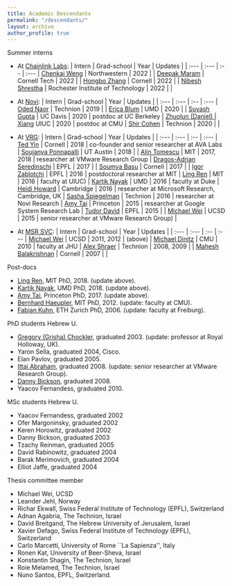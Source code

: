 ```yaml
---
title: Academic Descendants
permalink: "/descendants/"
layout: archive
author_profile: true
---
```


Summer interns
-   At [Chainlink Labs](http://chainlinklabs.com):
| Intern |  Grad-school | Year | Updates |
| :--- | :--- | :-- | :--- |
[Chenkai Weng](https://www.linkedin.com/in/chenkai-weng/) | Northwestern | 2022 | |
[Deepak Maram](https://www.linkedin.com/in/deepakmaram/) | Cornell Tech | 2022 | |
[Hongbo Zhang](https://www.linkedin.com/in/hongbozhang/) | Cornell | 2022 | |
[Nibesh Shrestha](https://www.linkedin.com/in/nibesh-shrestha-73485380/) | Rochester Institute of Technology | 2022 | |

-   At [Novi](http://novi.com):
| Intern |  Grad-school | Year | Updates |
| :--- | :--- | :-- | :--- |
[Oded Naor](https://www.linkedin.com/in/oded-naor/?originalSubdomain=il) | Technion | 2019 | |
[Erica Blum](http://www.cs.umd.edu/~erblum/) | UMD | 2020 | |
[Suyash Gupta](https://gupta-suyash.github.io/) | UC Davis | 2020 | postdoc at UC Berkeley |
[Zhuolun (Daniel) | Xiang](https://sites.google.com/site/danielxiangzl/) UIUC | 2020 | postdoc at CMU |
[Shir Cohen](https://www.linkedin.com/in/shir-cohen/?originalSubdomain=il) | Technion | 2020 | |

-   At [VRG](http://research.vmware.com):
| Intern |  Grad-school | Year | Updates |
| :--- | :--- | :-- | :--- |
[Ted Yin](https://www.cs.cornell.edu/~tedyin/) | Cornell | 2018  | co-founder and senior researcher at AVA Labs | 
[Soujanya Ponnapalli](https://www.linkedin.com/in/soujanya-ponnapalli-553275107/) | UT Austin | 2018 | |
[Alin Tomescu](http://people.csail.mit.edu/alinush/) | MIT | 2017, 2018 | researcher at VMware Research Group |
[Dragos-Adrian Seredinschi](https://people.epfl.ch/dragos-adrian.seredinschi) | EPFL | 2017 | |
[Soumya Basu](http://www.soumyabasu.com/) | Cornell | 2017 | |
[Igor Zablotchi](https://www.linkedin.com/in/zablo) | EPFL | 2016  | postdoctoral researcher at MIT |
[Ling Ren](http://people.csail.mit.edu/renling/) | MIT | 2016 | faculty at UIUC) |
[Kartik Nayak](https://www.cs.umd.edu/~kartik/) | UMD | 2016 |  faculty at Duke  | 
[Heidi Howard](http://hh360.user.srcf.net/blog/) | Cambridge | 2016 |  researcher at Microsoft Research, Cambridge, UK |
[Sasha Spiegelman](https://alexanderspiegelman.github.io/) | Technion | 2016 | researcher at Novi Research |
[Amy Tai](http://www.cs.princeton.edu/~amytai/) | Princeton | 2015 | researcher at Google System Research Lab |
[Tudor David](https://people.epfl.ch/tudor.david) | EPFL | 2015 | |
[Michael Wei](http://cseweb.ucsd.edu/~m3wei/) | UCSD | 2015 | senior researcher at VMware Research Group) |

-   At [MSR SVC](http://msrsvc.org/):
| Intern |  Grad-school | Year | Updates |
| :--- | :--- | :-- | :--- |
[Michael Wei](http://cseweb.ucsd.edu/~m3wei/) | UCSD | 2011, 2012 | (above)  |
[Michael Dinitz](http://www.cs.jhu.edu/~mdinitz/) | CMU | 2010 | faculty at JHU |
[Alex Shraer](http://www.cs.technion.ac.il/~shralex/) | Technion | 2008, 2009 | |
[Mahesh Balakrishnan](http://www.cs.yale.edu/homes/mahesh/) | Cornell | 2007 | |

Post-docs

-   [Ling Ren](https://sites.google.com/view/renling), MIT PhD, 2018. (update above).
-   [Kartik Nayak](https://users.cs.duke.edu/~kartik/), UMD PhD, 2018. (update above).
-   [Amy Tai](https://amytai.github.io/), Princeton PhD, 2017. (update above).
-   [Bernhard Haeupler](http://www.cs.cmu.edu/~haeupler/), MIT PhD, 2012. (update: faculty at CMU). 
-   [Fabian Kuhn](http://ac.informatik.uni-freiburg.de/kuhn/), ETH Zurich PhD, 2006. (update: faculty at Freiburg). 

PhD students Hebrew U.

-   [Gregory (Grisha) Chockler](https://pure.royalholloway.ac.uk/portal/en/persons/gregory-chockler%28bc850403-f033-4dbe-978f-094e06b3068a%29.html), graduated 2003. (update: professor at Royal Holloway, UK).
-   Yaron Sella, graduated 2004, Cisco.
-   Elan Pavlov, graduated 2005.
-   [Ittai Abraham](https://research.vmware.com/researchers/8), graduated 2008. (update: senior researcher at VMware Research Group).
-   [Danny Bickson](https://dato.com/company/team/index.html), graduated 2008.
-   Yaacov Fernandess, graduated 2010.

MSc students Hebrew U.

-   Yaacov Fernandess, graduated 2002
-   Ofer Margoninsky, graduated 2002
-   Keren Horowitz, graduated 2002
-   Danny Bickson, graduated 2003
-   Tzachy Reinman, graduated 2005
-   David Rabinowitz, graduated 2004
-   Barak Merimovich, graduated 2004
-   Elliot Jaffe, graduated 2004

Thesis committee member

-   Michael Wei, UCSD
-   Leander Jehl, Norway
-   Richar Ekwall, Swiss Federal Institute of Technology (EPFL), Switzerland
-   Adnan Agabria, The Technion, Israel
-   David Breitgand,  The Hebrew University of Jerusalem, Israel
-   Xavier Defago, Swiss Federal Institute of Technology (EPFL), Switzerland
-   Carlo Marcetti, University of Rome ``La Sapienza'', Italy
-   Ronen Kat, University of Beer-Sheva, Israel
-   Konstantin Shagin, The Technion, Israel
-   Roie Melamed, The Technion, Israel
-   Nuno Santos, EPFL, Switzerland.
